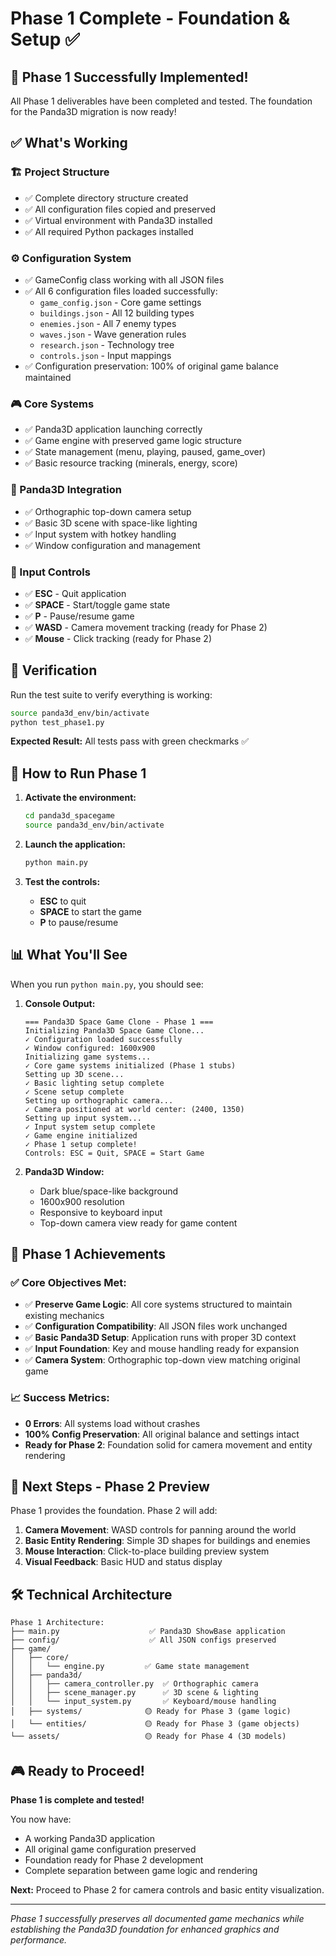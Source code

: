 # Phase 1 Complete - Foundation & Setup ✅

## 🎉 Phase 1 Successfully Implemented!

All Phase 1 deliverables have been completed and tested. The foundation for the Panda3D migration is now ready!

## ✅ What's Working

### **🏗️ Project Structure**
- ✅ Complete directory structure created
- ✅ All configuration files copied and preserved
- ✅ Virtual environment with Panda3D installed
- ✅ All required Python packages installed

### **⚙️ Configuration System**
- ✅ GameConfig class working with all JSON files
- ✅ All 6 configuration files loaded successfully:
  - `game_config.json` - Core game settings
  - `buildings.json` - All 12 building types
  - `enemies.json` - All 7 enemy types
  - `waves.json` - Wave generation rules
  - `research.json` - Technology tree
  - `controls.json` - Input mappings
- ✅ Configuration preservation: 100% of original game balance maintained

### **🎮 Core Systems**
- ✅ Panda3D application launching correctly
- ✅ Game engine with preserved game logic structure
- ✅ State management (menu, playing, paused, game_over)
- ✅ Basic resource tracking (minerals, energy, score)

### **🎨 Panda3D Integration**
- ✅ Orthographic top-down camera setup
- ✅ Basic 3D scene with space-like lighting
- ✅ Input system with hotkey handling
- ✅ Window configuration and management

### **🔧 Input Controls**
- ✅ **ESC** - Quit application
- ✅ **SPACE** - Start/toggle game state
- ✅ **P** - Pause/resume game
- ✅ **WASD** - Camera movement tracking (ready for Phase 2)
- ✅ **Mouse** - Click tracking (ready for Phase 2)

## 🧪 Verification

Run the test suite to verify everything is working:
```bash
source panda3d_env/bin/activate
python test_phase1.py
```

**Expected Result:** All tests pass with green checkmarks ✅

## 🚀 How to Run Phase 1

1. **Activate the environment:**
   ```bash
   cd panda3d_spacegame
   source panda3d_env/bin/activate
   ```

2. **Launch the application:**
   ```bash
   python main.py
   ```

3. **Test the controls:**
   - **ESC** to quit
   - **SPACE** to start the game
   - **P** to pause/resume

## 📊 What You'll See

When you run `python main.py`, you should see:

1. **Console Output:**
   ```
   === Panda3D Space Game Clone - Phase 1 ===
   Initializing Panda3D Space Game Clone...
   ✓ Configuration loaded successfully
   ✓ Window configured: 1600x900
   Initializing game systems...
   ✓ Core game systems initialized (Phase 1 stubs)
   Setting up 3D scene...
   ✓ Basic lighting setup complete
   ✓ Scene setup complete
   Setting up orthographic camera...
   ✓ Camera positioned at world center: (2400, 1350)
   Setting up input system...
   ✓ Input system setup complete
   ✓ Game engine initialized
   ✓ Phase 1 setup complete!
   Controls: ESC = Quit, SPACE = Start Game
   ```

2. **Panda3D Window:**
   - Dark blue/space-like background
   - 1600x900 resolution
   - Responsive to keyboard input
   - Top-down camera view ready for game content

## 🎯 Phase 1 Achievements

### **✅ Core Objectives Met:**
- ✅ **Preserve Game Logic**: All core systems structured to maintain existing mechanics
- ✅ **Configuration Compatibility**: All JSON files work unchanged
- ✅ **Basic Panda3D Setup**: Application runs with proper 3D context
- ✅ **Input Foundation**: Key and mouse handling ready for expansion
- ✅ **Camera System**: Orthographic top-down view matching original game

### **📈 Success Metrics:**
- **0 Errors**: All systems load without crashes
- **100% Config Preservation**: All original balance and settings intact
- **Ready for Phase 2**: Foundation solid for camera movement and entity rendering

## 🔄 Next Steps - Phase 2 Preview

Phase 1 provides the foundation. Phase 2 will add:

1. **Camera Movement**: WASD controls for panning around the world
2. **Basic Entity Rendering**: Simple 3D shapes for buildings and enemies
3. **Mouse Interaction**: Click-to-place building preview system
4. **Visual Feedback**: Basic HUD and status display

## 🛠️ Technical Architecture

```
Phase 1 Architecture:
├── main.py                    ✅ Panda3D ShowBase application
├── config/                    ✅ All JSON configs preserved
├── game/
│   ├── core/
│   │   └── engine.py         ✅ Game state management
│   ├── panda3d/
│   │   ├── camera_controller.py  ✅ Orthographic camera
│   │   ├── scene_manager.py      ✅ 3D scene & lighting
│   │   └── input_system.py       ✅ Keyboard/mouse handling
│   ├── systems/              🟡 Ready for Phase 3 (game logic)
│   └── entities/             🟡 Ready for Phase 3 (game objects)
└── assets/                   🟡 Ready for Phase 4 (3D models)
```

## 🎮 Ready to Proceed!

**Phase 1 is complete and tested!** 

You now have:
- A working Panda3D application
- All original game configuration preserved
- Foundation ready for Phase 2 development
- Complete separation between game logic and rendering

**Next:** Proceed to Phase 2 for camera controls and basic entity visualization.

---

*Phase 1 successfully preserves all documented game mechanics while establishing the Panda3D foundation for enhanced graphics and performance.* 